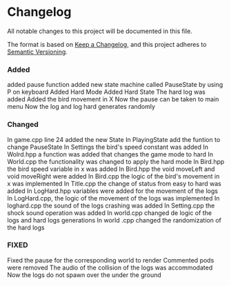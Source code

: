 # Changelog

All notable changes to this project will be documented in this file.

The format is based on [Keep a Changelog](https://keepachangelog.com/en/1.1.0/),
and this project adheres to [Semantic Versioning](https://semver.org/spec/v2.0.0.html).

### Added
added pause function
added new state machine called PauseState by using P on keyboard
Added Hard Mode
Added Hard State 
The hard log was added 
Added the bird movement in X
Now the pause can be taken to main menu
Now the log and log hard generates randomly

### Changed
In game.cpp line 24 added the new State
In PlayingState add the funtion to change PauseState
In Settings the bird's speed constant was added
In Wolrd.hpp a function was added that changes the game mode to hard 
In World.cpp the functionality was changed to apply the hard mode 
In Bird.hpp the bird speed variable in x was added
In Bird.hpp the void moveLeft and void moveRight were added
In Bird.cpp the logic of the bird's movement in x was implemented
In Title.cpp the change of status from easy to hard was added
In LogHard.hpp variables were added for the movement of the logs
In LogHard.cpp, the logic of the movement of the logs was implemented 
In loghard.cpp the sound of the logs crashing was added
In Setting.cpp the shock sound operation was added
In world.cpp changed de logic of the logs and hard logs generations
In world .cpp changed the randomization of the hard logs 

### FIXED
Fixed the pause for the corresponding world to render
Commented pods were removed
The audio of the collision of the logs was accommodated
Now the logs do not spawn over the under the ground
